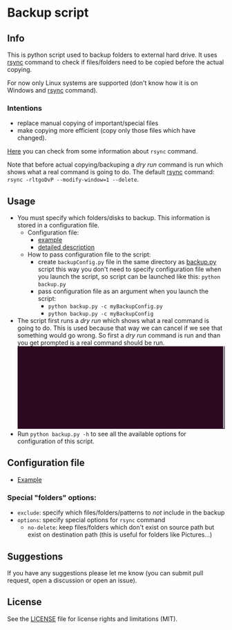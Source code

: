 # Backup script
## Info
This is python script used to backup folders to external hard drive.
It uses [rsync](./rsync.md) command to check if files/folders need to be copied before the
actual copying.

For now only Linux systems are supported (don't know how it is on Windows and [rsync](./rsync.md)
command).

### Intentions
- replace manual copying of important/special files
- make copying more efficient (copy only those files which have changed).

[Here](./rsync.md) you can check from some information about `rsync` command.

Note that before actual copying/backuping a *dry run* command is run which shows what a real command
is going to do.
The default [rsync](./rsync.md) command: `rsync -rltgoDvP --modify-window=1 --delete`.

## Usage
- You must specify which folders/disks to backup. This information is stored in a
  configuration file.
  - Configuration file:
    - [example](./exampleBackupConfig.py)
    - [detailed description](./README.md/#configuration-file)
  - How to pass configuration file to the script:
    - create `backupConfig.py` file in the same directory as [backup.py](./backup.py) script
      this way you don't need to specify configuration file when you launch the script,
      so script can be launched like this: `python backup.py`
    - pass configuration file as an argument when you launch the script:
      - `python backup.py -c myBackupConfig.py`
      - `python backup.py -c myBackupConfig`
- The script first runs a *dry run* which shows what a real command is going to do. This is used
  because that way we can cancel if we see that something would go wrong. So first a *dry run*
  command is run and than you get prompted is a real command should be run.
  ![demo](./Res/demo.gif)
- Run `python backup.py -h` to see all the available options for configuration of this script.

## Configuration file
- [Example](./exampleBackupConfig.py)
### Special "folders" options:
- `exclude`: specify which files/folders/patterns to *not* include in the backup
- `options`: specify special options for `rsync` command
  - `no-delete`: keep files/folders which don't exist on source path but exist on destination path
               (this is useful for folders like Pictures...)

## Suggestions
If you have any suggestions please let me know (you can submit pull request, open a discussion or
open an issue).

## License
See the [LICENSE](./LICENSE.md) file for license rights and limitations (MIT).
